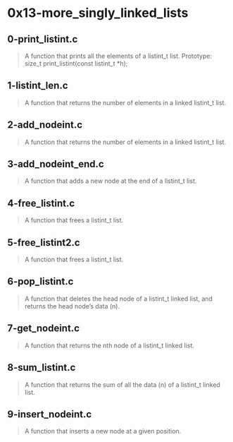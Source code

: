 # 0x13-more_singly_linked_lists

## 0-print_listint.c
> A function that prints all the elements of a listint_t list.
>Prototype: size_t print_listint(const listint_t *h);

## 1-listint_len.c
> A function that returns the number of elements in a linked listint_t list.

## 2-add_nodeint.c
> A function that returns the number of elements in a linked listint_t list.

## 3-add_nodeint_end.c
> A function that adds a new node at the end of a listint_t list.

##  4-free_listint.c
> A function that frees a listint_t list.

## 5-free_listint2.c
> A function that frees a listint_t list.

## 6-pop_listint.c
> A function that deletes the head node of a listint_t linked list, and returns the head node’s data (n).

## 7-get_nodeint.c
> A function that returns the nth node of a listint_t linked list.

## 8-sum_listint.c
> A function that returns the sum of all the data (n) of a listint_t linked list.

## 9-insert_nodeint.c
> A function that inserts a new node at a given position.
